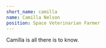 ```yaml
---
short_name: camilla
name: Camilla Nelson
position: Space Veterinarian Farmer
---
```

Camilla is all there is to know.

